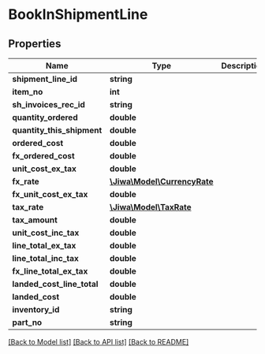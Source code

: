 # BookInShipmentLine

## Properties
Name | Type | Description | Notes
------------ | ------------- | ------------- | -------------
**shipment_line_id** | **string** |  | [optional] 
**item_no** | **int** |  | [optional] 
**sh_invoices_rec_id** | **string** |  | [optional] 
**quantity_ordered** | **double** |  | [optional] 
**quantity_this_shipment** | **double** |  | [optional] 
**ordered_cost** | **double** |  | [optional] 
**fx_ordered_cost** | **double** |  | [optional] 
**unit_cost_ex_tax** | **double** |  | [optional] 
**fx_rate** | [**\Jiwa\Model\CurrencyRate**](CurrencyRate.md) |  | [optional] 
**fx_unit_cost_ex_tax** | **double** |  | [optional] 
**tax_rate** | [**\Jiwa\Model\TaxRate**](TaxRate.md) |  | [optional] 
**tax_amount** | **double** |  | [optional] 
**unit_cost_inc_tax** | **double** |  | [optional] 
**line_total_ex_tax** | **double** |  | [optional] 
**line_total_inc_tax** | **double** |  | [optional] 
**fx_line_total_ex_tax** | **double** |  | [optional] 
**landed_cost_line_total** | **double** |  | [optional] 
**landed_cost** | **double** |  | [optional] 
**inventory_id** | **string** |  | [optional] 
**part_no** | **string** |  | [optional] 

[[Back to Model list]](../README.md#documentation-for-models) [[Back to API list]](../README.md#documentation-for-api-endpoints) [[Back to README]](../README.md)


